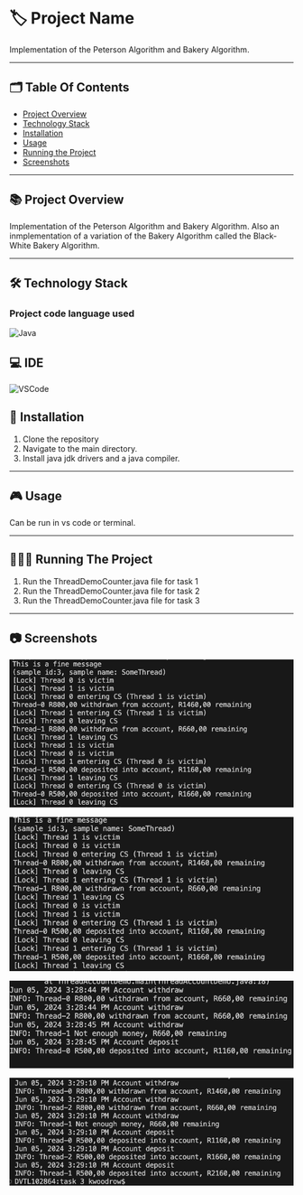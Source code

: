 
# 🏷️ Project Name

Implementation of the Peterson Algorithm and Bakery Algorithm.

---
## 🗂️ Table Of Contents

- [Project Overview](#-project-overview)
- [Technology Stack](#-technology-stack)
- [Installation](#-installation)
- [Usage](#-usage)
- [Running the Project](#-running-the-project)
- [Screenshots](#-screenshots)
---

## 📚 Project Overview

Implementation of the Peterson Algorithm and Bakery Algorithm.
Also an inmplementation of a variation of the Bakery Algorithm called the Black-White Bakery Algorithm.

---

## 🛠️ Technology Stack 

### Project code language used

 ![Java](https://img.shields.io/badge/Kotlin-B125EA&style=for-the-badge&logo=kotlin&logoColor=white)

## 💻 IDE

 ![VSCode](https://img.shields.io/badge/VSCode-0078D4?style=for-the-badge&logo=visual%20studio%20code&logoColor=white)

## 📝 Installation

1. Clone the repository
2. Navigate to the main directory.
3. Install java jdk drivers and a java compiler.

---

## 🎮 Usage

Can be run in vs code or terminal.

---

## 🏃🏻‍♂️ Running The Project

1. Run the ThreadDemoCounter.java file for task 1
2. Run the ThreadDemoCounter.java file for task 2
3. Run the ThreadDemoCounter.java file for task 3

---

## 📷 Screenshots

![threads](https://github.com/kieran-woodrow/Peterson-Algorithm-and-Bakery-Algorithm/blob/main/Assets/Screenshot%202024-06-05%20at%2015.15.50.png)

![threads](https://github.com/kieran-woodrow/Peterson-Algorithm-and-Bakery-Algorithm/blob/main/Assets/Screenshot%202024-06-05%20at%2015.15.59.png)

![threads](https://github.com/kieran-woodrow/Peterson-Algorithm-and-Bakery-Algorithm/blob/main/Assets/Screenshot%202024-06-05%20at%2015.29.01.png)

![threads](https://github.com/kieran-woodrow/Peterson-Algorithm-and-Bakery-Algorithm/blob/main/Assets/Screenshot%202024-06-05%20at%2015.29.20.png)
